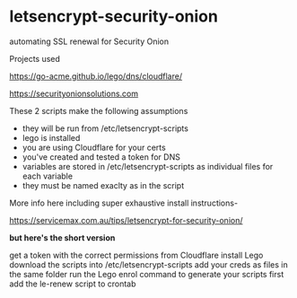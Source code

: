 # letsencrypt-security-onion
automating SSL renewal for Security Onion

Projects used

https://go-acme.github.io/lego/dns/cloudflare/

https://securityonionsolutions.com

These 2 scripts make the following assumptions
- they will be run from /etc/letsencrypt-scripts
- lego is installed
- you are using Cloudflare for your certs
- you've created and tested a token for DNS
- variables are stored in /etc/letsencrypt-scripts as individual files for each variable
- they must be named exaclty as in the script

More info here including super exhaustive install instructions-

https://servicemax.com.au/tips/letsencrypt-for-security-onion/


**but here's the short version**

get a token with the correct permissions from Cloudflare
install Lego
download the scripts into /etc/letsencrypt-scripts
add your creds as files in the same folder
run the Lego enrol command to generate your scripts first
add the le-renew script to crontab

